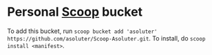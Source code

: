 # Personal [Scoop](https://scoop.sh) bucket

To add this bucket, run `scoop bucket add 'asoluter' https://github.com/asoluter/Scoop-Asoluter.git`. To install, do `scoop install <manifest>`.
